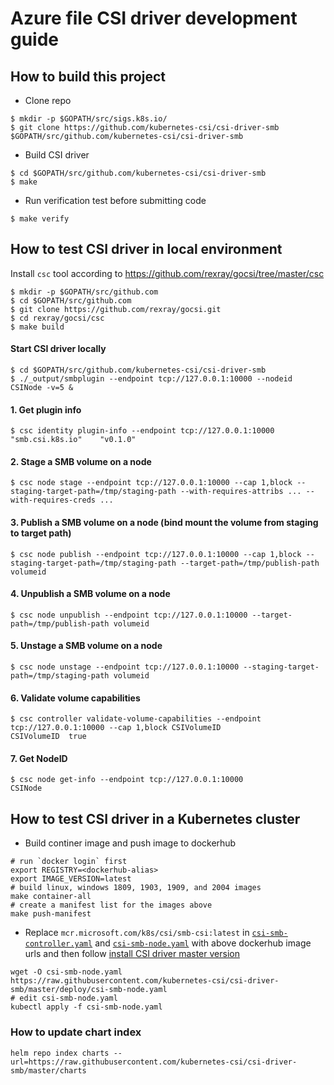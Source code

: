 # Azure file CSI driver development guide

## How to build this project
 - Clone repo
```console
$ mkdir -p $GOPATH/src/sigs.k8s.io/
$ git clone https://github.com/kubernetes-csi/csi-driver-smb $GOPATH/src/github.com/kubernetes-csi/csi-driver-smb
```

 - Build CSI driver
```console
$ cd $GOPATH/src/github.com/kubernetes-csi/csi-driver-smb
$ make
```

 - Run verification test before submitting code
```console
$ make verify
```

## How to test CSI driver in local environment

Install `csc` tool according to https://github.com/rexray/gocsi/tree/master/csc
```console
$ mkdir -p $GOPATH/src/github.com
$ cd $GOPATH/src/github.com
$ git clone https://github.com/rexray/gocsi.git
$ cd rexray/gocsi/csc
$ make build
```

#### Start CSI driver locally
```console
$ cd $GOPATH/src/github.com/kubernetes-csi/csi-driver-smb
$ ./_output/smbplugin --endpoint tcp://127.0.0.1:10000 --nodeid CSINode -v=5 &
```

#### 1. Get plugin info
```console
$ csc identity plugin-info --endpoint tcp://127.0.0.1:10000
"smb.csi.k8s.io"    "v0.1.0"
```

#### 2. Stage a SMB volume on a node
```console
$ csc node stage --endpoint tcp://127.0.0.1:10000 --cap 1,block --staging-target-path=/tmp/staging-path --with-requires-attribs ... --with-requires-creds ...
```

#### 3. Publish a SMB volume on a node (bind mount the volume from staging to target path)
```
$ csc node publish --endpoint tcp://127.0.0.1:10000 --cap 1,block --staging-target-path=/tmp/staging-path --target-path=/tmp/publish-path volumeid
```

#### 4. Unpublish a SMB volume on a node
```
$ csc node unpublish --endpoint tcp://127.0.0.1:10000 --target-path=/tmp/publish-path volumeid
```

#### 5. Unstage a SMB volume on a node
```
$ csc node unstage --endpoint tcp://127.0.0.1:10000 --staging-target-path=/tmp/staging-path volumeid
```

#### 6. Validate volume capabilities
```console
$ csc controller validate-volume-capabilities --endpoint tcp://127.0.0.1:10000 --cap 1,block CSIVolumeID
CSIVolumeID  true
```

#### 7. Get NodeID
```console
$ csc node get-info --endpoint tcp://127.0.0.1:10000
CSINode
```

## How to test CSI driver in a Kubernetes cluster

 - Build continer image and push image to dockerhub
```console
# run `docker login` first
export REGISTRY=<dockerhub-alias>
export IMAGE_VERSION=latest
# build linux, windows 1809, 1903, 1909, and 2004 images
make container-all
# create a manifest list for the images above
make push-manifest
```

 - Replace `mcr.microsoft.com/k8s/csi/smb-csi:latest` in [`csi-smb-controller.yaml`](https://github.com/kubernetes-csi/csi-driver-smb/blob/master/deploy/csi-smb-controller.yaml) and [`csi-smb-node.yaml`](https://github.com/kubernetes-csi/csi-driver-smb/blob/master/deploy/csi-smb-node.yaml) with above dockerhub image urls and then follow [install CSI driver master version](https://github.com/kubernetes-csi/csi-driver-smb/blob/master/docs/install-csi-driver-master.md)
 ```console
wget -O csi-smb-node.yaml https://raw.githubusercontent.com/kubernetes-csi/csi-driver-smb/master/deploy/csi-smb-node.yaml
# edit csi-smb-node.yaml
kubectl apply -f csi-smb-node.yaml
 ```

### How to update chart index

```console
helm repo index charts --url=https://raw.githubusercontent.com/kubernetes-csi/csi-driver-smb/master/charts
```
